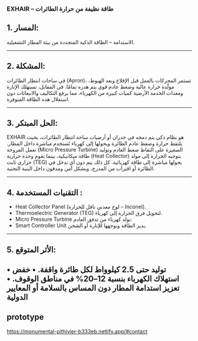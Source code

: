 
### EXHAIR – طاقة نظيفة من حرارة الطائرات
 
## 1. المسار:
الاستدامة – الطاقة الذكية المتجددة من بيئة المطار التشغيلية.

---
## 2. المشكلة:
في ساحات انتظار الطائرات (Apron)، تستمر المحركات بالعمل قبل الإقلاع وبعد الهبوط، مولّدة حرارة عالية وضغط عادم قوي يتم هدره تمامًا. في المقابل، تستهلك الإنارة ومعدات الخدمة الأرضية كميات كبيرة من الكهرباء، مما يرفع التكاليف والانبعاثات دون استغلال هذه الطاقة المتوفرة.

 ---
## 3. الحل المبتكر:
EXHAIR هو نظام ذكي يتم دمجه في جدران أو أرضيات ساحة انتظار الطائرات، بحيث يلتقط حرارة وضغط عادم الطائرة ويحولها إلى كهرباء تُستخدم مباشرة داخل المطار.
تعمل المروحة (Micro Pressure Turbine) الصغيرة على التقاط ضغط العادم وتوليد طاقة ميكانيكية، بينما تقوم وحدة حرارية (Heat Collector) بتوجيه الحرارة إلى مولد حراري ثابت (TEG) يحولها مباشرة إلى طاقة كهربائية.
كل ذلك يتم دون أي تدخل في الطائرة أو اقتراب من المدرج، وبشكل آمن ومدفون داخل البنية التحتية.

---
## 4. التقنيات المستخدمة :

 - Heat Collector Panel (لوح معدني ناقل للحرارة – Inconel).
 - Thermoelectric Generator (TEG) لتحويل فرق الحرارة إلى كهرباء.
 - Micro Pressure Turbine تولد كهرباء من تدفق العادم.
 - Smart Controller Unit يدير الطاقة ويوجهها للإنارة أو الشحن.

---
## 5. الأثر المتوقع:

 • توليد حتى 2.5 كيلوواط لكل طائرة واقفة.
 • خفض استهلاك الكهرباء بنسبة 12–20% في مناطق الوقوف.
 • تعزيز استدامة المطار دون المساس 
بالسلامة أو المعايير الدولية
---

## prototype 
                            
https://monumental-pithivier-b333eb.netlify.app/#contact
